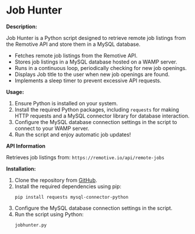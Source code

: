 
# Job Hunter


**Description:**

Job Hunter is a Python script designed to retrieve remote job listings from the Remotive API and store them in a MySQL database. 

- Fetches remote job listings from the Remotive API.
- Stores job listings in a MySQL database hosted on a WAMP server.
- Runs in a continuous loop, periodically checking for new job openings.
- Displays Job title to the user when new job openings are found.
- Implements a sleep timer to prevent excessive API requests.

**Usage:**

1. Ensure Python is installed on your system.
2. Install the required Python packages, including `requests` for making HTTP requests and a MySQL connector library for database interaction.
3. Configure the MySQL database connection settings in the script to connect to your WAMP server.
4. Run the script and enjoy automatic job updates!

**API Information**

Retrieves job listings from: `https://remotive.io/api/remote-jobs`


**Installation:**

1. Clone the repository from [GitHub](https://github.com/YeabMoges/JobHunter).
2. Install the required dependencies using pip:
    ```
    pip install requests mysql-connector-python
    ```
3. Configure the MySQL database connection settings in the script.
4. Run the script using Python:
    ```
    jobhunter.py
    ```


